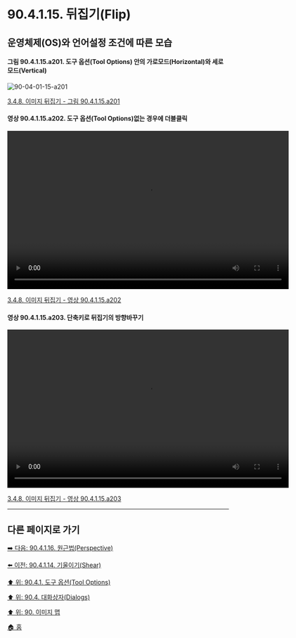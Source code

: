 # 90.4.1.15. 뒤집기(Flip)
## 운영체제(OS)와 언어설정 조건에 따른 모습

<a id="90-04-01-15-a201"></a>

#### 그림 90.4.1.15.a201. 도구 옵션(Tool Options) 안의 가로모드(Horizontal)와 세로모드(Vertical)
![90-04-01-15-a201](https://github.com/wonder13662/gimp/assets/15767104/8efa0cb3-dadf-4625-bf39-543a3a0058d3)

[3.4.8. 이미지 뒤집기 - 그림 90.4.1.15.a201](./03-04-08-flip-an-image.md#90-04-01-15-a201)

<a id="90-04-01-15-a202"></a>

#### 영상 90.4.1.15.a202. 도구 옵션(Tool Options)없는 경우에 더블클릭
<video controls="controls" width="640" height="360" environment="MacOS:Sonoma 14.2.1 GIMP 2.10.36" src="https://github.com/wonder13662/gimp/assets/15767104/57e9252a-3f44-4cdf-b6a7-6affe85c7834"></video>

[3.4.8. 이미지 뒤집기 - 영상 90.4.1.15.a202](./03-04-08-flip-an-image.md#90-04-01-15-a202)

<a id="90-04-01-15-a203"></a>

#### 영상 90.4.1.15.a203. 단축키로 뒤집기의 방향바꾸기
<video controls="controls" width="640" height="360" environment="MacOS:Sonoma 14.2.1 GIMP 2.10.36" src="https://github.com/wonder13662/gimp/assets/15767104/1ccc9fd8-682e-4755-8a0b-db3998ccdc99"></video>

[3.4.8. 이미지 뒤집기 - 영상 90.4.1.15.a203](./03-04-08-flip-an-image.md#90-04-01-15-a203)

***

## 다른 페이지로 가기

[➡️ 다음: 90.4.1.16. 원근법(Perspective)](./90-04-0001-016-perspective.md)

[⬅️ 이전: 90.4.1.14. 기울이기(Shear)](./90-04-0001-014-shear.md)

[⬆️ 위: 90.4.1. 도구 옵션(Tool Options)](./90-04-0001-000-tool_options.md)

[⬆️ 위: 90.4. 대화상자(Dialogs)](./90-04-0000-dialogs.md)

[⬆️ 위: 90. 이미지 맵](./90-00-image-map.md)

[🏠 홈](./00-home.md)
